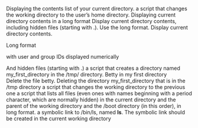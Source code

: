 Displaying the contents list of your current directory.
  a script that changes the working directory to the user’s home directory.
 Displaying current directory contents in a long format
 Display current directory contents, including hidden files (starting with .). Use the long format.
 Display current directory contents.



Long format

with user and group IDs displayed numerically

And hidden files (starting with .) 
  a script that creates a directory named my_first_directory in the /tmp/ directory.
 Betty in my first directory  
 Delete the file betty.
 Deleting  the directory my_first_directory that is in the /tmp directory 
  a script that changes the working directory to the previous one 
 a script that lists all files (even ones with names beginning with a period character, which are normally hidden) in the current directory and the parent of the working directory and the /boot directory (in this order), in long format. 
a symbolic link to /bin/ls, named __ls__. The symbolic link should be created in the current working directory 
